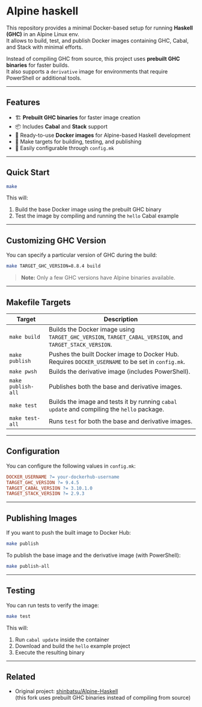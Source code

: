 # Alpine haskell

This repository provides a minimal Docker-based setup for running **Haskell (GHC)** in an Alpine Linux env.  
It allows to build, test, and publish Docker images containing GHC, Cabal, and Stack with minimal efforts.

Instead of compiling GHC from source, this project uses **prebuilt GHC binaries** for faster builds.  
It also supports a `derivative` image for environments that require PowerShell or additional tools.

---

## Features

- 🏗 **Prebuilt GHC binaries** for faster image creation  
- 📦 Includes **Cabal** and **Stack** support  
- 🐋 Ready-to-use **Docker images** for Alpine-based Haskell development  
- 🔄 Make targets for building, testing, and publishing  
- 🔧 Easily configurable through `config.mk`

---

## Quick Start

```bash
make
```

This will:
1. Build the base Docker image using the prebuilt GHC binary  
2. Test the image by compiling and running the `hello` Cabal example

---

## Customizing GHC Version

You can specify a particular version of GHC during the build:

```bash
make TARGET_GHC_VERSION=8.8.4 build
```

> **Note:** Only a few GHC versions have Alpine binaries available.

---

## Makefile Targets

| Target          | Description                                                                                  |
|-----------------|----------------------------------------------------------------------------------------------|
| `make build`    | Builds the Docker image using `TARGET_GHC_VERSION`, `TARGET_CABAL_VERSION`, and `TARGET_STACK_VERSION`. |
| `make publish`  | Pushes the built Docker image to Docker Hub. Requires `DOCKER_USERNAME` to be set in `config.mk`. |
| `make pwsh`     | Builds the derivative image (includes PowerShell).                                          |
| `make publish-all` | Publishes both the base and derivative images.                                             |
| `make test`     | Builds the image and tests it by running `cabal update` and compiling the `hello` package.   |
| `make test-all` | Runs `test` for both the base and derivative images.                                         |

---

## Configuration

You can configure the following values in `config.mk`:

```makefile
DOCKER_USERNAME ?= your-dockerhub-username
TARGET_GHC_VERSION ?= 9.4.5
TARGET_CABAL_VERSION ?= 3.10.1.0
TARGET_STACK_VERSION ?= 2.9.3
```

---

## Publishing Images

If you want to push the built image to Docker Hub:

```bash
make publish
```

To publish the base image and the derivative image (with PowerShell):

```bash
make publish-all
```

---

## Testing

You can run tests to verify the image:

```bash
make test
```

This will:
1. Run `cabal update` inside the container  
2. Download and build the `hello` example project  
3. Execute the resulting binary

---

## Related

- Original project: [shinbatsu/Alpine-Haskell](https://github.com/shinbatsu/Alpine-Haskell)  
  (this fork uses prebuilt GHC binaries instead of compiling from source)
